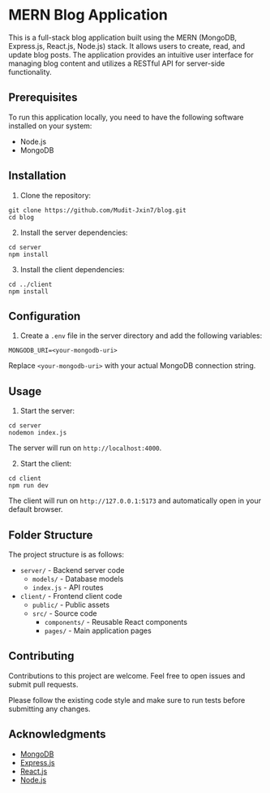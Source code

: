 # MERN Blog Application

This is a full-stack blog application built using the MERN (MongoDB, Express.js, React.js, Node.js) stack. It allows users to create, read, and update blog posts. The application provides an intuitive user interface for managing blog content and utilizes a RESTful API for server-side functionality.

## Prerequisites

To run this application locally, you need to have the following software installed on your system:

- Node.js
- MongoDB

## Installation

1. Clone the repository:

```shell
git clone https://github.com/Mudit-Jxin7/blog.git
cd blog
```

2. Install the server dependencies:

```shell
cd server
npm install
```

3. Install the client dependencies:

```shell
cd ../client
npm install
```

## Configuration

1. Create a `.env` file in the server directory and add the following variables:

```
MONGODB_URI=<your-mongodb-uri>
```

Replace `<your-mongodb-uri>` with your actual MongoDB connection string.

## Usage

1. Start the server:

```shell
cd server
nodemon index.js
```

The server will run on `http://localhost:4000`.

2. Start the client:

```shell
cd client
npm run dev
```

The client will run on `http://127.0.0.1:5173` and automatically open in your default browser.

## Folder Structure

The project structure is as follows:

- `server/` - Backend server code
  - `models/` - Database models
  - `index.js` - API routes
- `client/` - Frontend client code
  - `public/` - Public assets
  - `src/` - Source code
    - `components/` - Reusable React components
    - `pages/` - Main application pages

## Contributing

Contributions to this project are welcome. Feel free to open issues and submit pull requests.

Please follow the existing code style and make sure to run tests before submitting any changes.

## Acknowledgments

- [MongoDB](https://www.mongodb.com/)
- [Express.js](https://expressjs.com/)
- [React.js](https://reactjs.org/)
- [Node.js](https://nodejs.org/)
